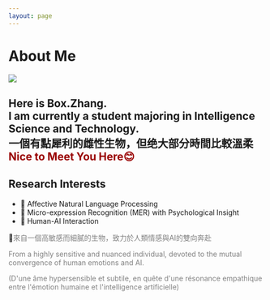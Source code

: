 ```yaml
---
layout: page
---
```


# About Me

<img src="https://omi-smallbox.github.io/images/Hello.jpg" class="floatpic">

Here is **Box.Zhang**.<br>
I am currently a student majoring in **Intelligence Science and Technology**.<br>
一個有點犀利的雌性生物，但绝大部分時間比較溫柔
**<font color="#990000">Nice to Meet You Here😊</font>**
---

## Research Interests 
- 🥹  Affective Natural Language Processing
- 🥳  Micro-expression Recognition (MER) with Psychological Insight
- 🤖 Human-AI Interaction



🥹<span style="color:#808080;">來自一個高敏感而細膩的生物，致力於人類情感與AI的雙向奔赴 </span>

 <span style="color:#808080;">From a highly sensitive and nuanced individual, devoted to the mutual convergence of human emotions and AI. </span>

<span style="color: #808080;">(D'une âme hypersensible et subtile, en quête d'une résonance empathique entre l'émotion humaine et l'intelligence artificielle)</span>

